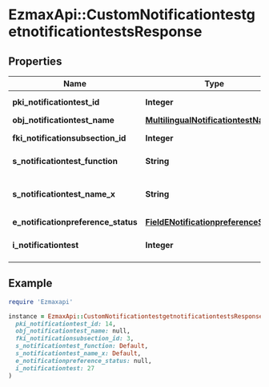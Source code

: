 # EzmaxApi::CustomNotificationtestgetnotificationtestsResponse

## Properties

| Name | Type | Description | Notes |
| ---- | ---- | ----------- | ----- |
| **pki_notificationtest_id** | **Integer** | The unique ID of the Notificationtest |  |
| **obj_notificationtest_name** | [**MultilingualNotificationtestName**](MultilingualNotificationtestName.md) |  |  |
| **fki_notificationsubsection_id** | **Integer** | The unique ID of the Notificationsubsection |  |
| **s_notificationtest_function** | **String** | The function name of the Notificationtest |  |
| **s_notificationtest_name_x** | **String** | The name of the Notificationtest in the language of the requester |  |
| **e_notificationpreference_status** | [**FieldENotificationpreferenceStatus**](FieldENotificationpreferenceStatus.md) |  |  |
| **i_notificationtest** | **Integer** | The number of elements returned by the Notificationtest |  |

## Example

```ruby
require 'Ezmaxapi'

instance = EzmaxApi::CustomNotificationtestgetnotificationtestsResponse.new(
  pki_notificationtest_id: 14,
  obj_notificationtest_name: null,
  fki_notificationsubsection_id: 3,
  s_notificationtest_function: Default,
  s_notificationtest_name_x: Default,
  e_notificationpreference_status: null,
  i_notificationtest: 27
)
```

